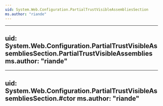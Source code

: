 ```yaml
---
uid: System.Web.Configuration.PartialTrustVisibleAssembliesSection
ms.author: "riande"
---
```


---
uid: System.Web.Configuration.PartialTrustVisibleAssembliesSection.PartialTrustVisibleAssemblies
ms.author: "riande"
---

---
uid: System.Web.Configuration.PartialTrustVisibleAssembliesSection.#ctor
ms.author: "riande"
---
